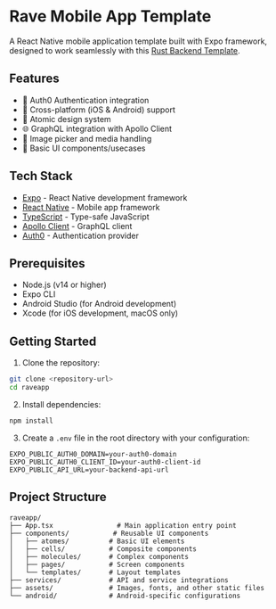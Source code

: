 # Rave Mobile App Template

A React Native mobile application template built with Expo framework, designed to work seamlessly with this [Rust Backend Template](https://github.com/asyade/rust-backend-template-graphql-sqlx-openid).

## Features

- 🔐 Auth0 Authentication integration
- 📱 Cross-platform (iOS & Android) support
- 🎨 Atomic design system
- 🌐 GraphQL integration with Apollo Client
- 📸 Image picker and media handling
- 📱 Basic UI components/usecases

## Tech Stack

- [Expo](https://expo.dev/) - React Native development framework
- [React Native](https://reactnative.dev/) - Mobile app framework
- [TypeScript](https://www.typescriptlang.org/) - Type-safe JavaScript
- [Apollo Client](https://www.apollographql.com/docs/react/) - GraphQL client
- [Auth0](https://auth0.com/) - Authentication provider

## Prerequisites

- Node.js (v14 or higher)
- Expo CLI
- Android Studio (for Android development)
- Xcode (for iOS development, macOS only)

## Getting Started

1. Clone the repository:
```bash
git clone <repository-url>
cd raveapp
```

2. Install dependencies:
```bash
npm install
```

3. Create a `.env` file in the root directory with your configuration:
```
EXPO_PUBLIC_AUTH0_DOMAIN=your-auth0-domain
EXPO_PUBLIC_AUTH0_CLIENT_ID=your-auth0-client-id
EXPO_PUBLIC_API_URL=your-backend-api-url
```

## Project Structure

```
raveapp/
├── App.tsx                # Main application entry point
├── components/           # Reusable UI components
│   ├── atomes/          # Basic UI elements
│   ├── cells/           # Composite components
│   ├── molecules/       # Complex components
│   ├── pages/           # Screen components
│   └── templates/       # Layout templates
├── services/            # API and service integrations
├── assets/              # Images, fonts, and other static files
└── android/             # Android-specific configurations
```

